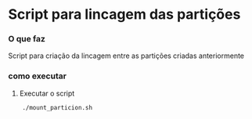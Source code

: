 # Script para lincagem das partições

### O que faz

Script para criação da lincagem entre as partições criadas anteriormente

### como executar

1. Executar o script
```bash
    ./mount_particion.sh
```